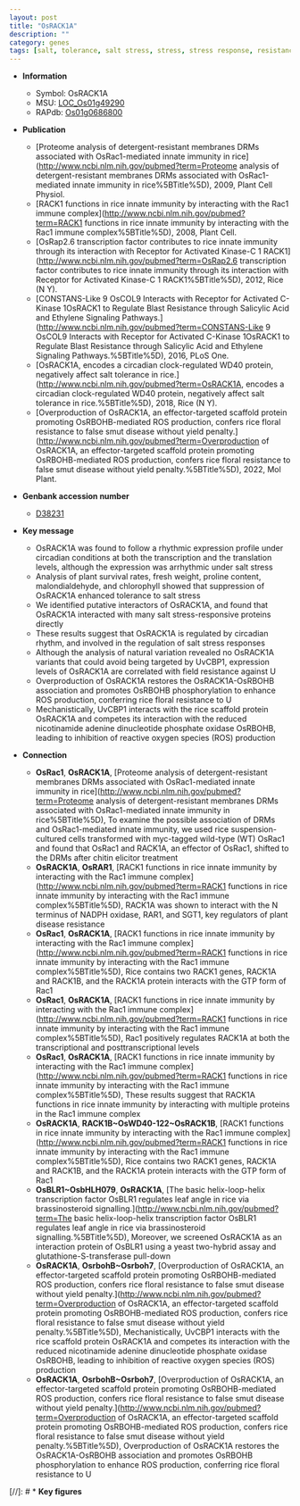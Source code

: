 ```yaml
---
layout: post
title: "OsRACK1A"
description: ""
category: genes
tags: [salt, tolerance, salt stress, stress, stress response, resistance, floral, reactive oxygen species, phosphate]
---
```


* **Information**  
    + Symbol: OsRACK1A  
    + MSU: [LOC_Os01g49290](http://rice.uga.edu/cgi-bin/ORF_infopage.cgi?orf=LOC_Os01g49290)  
    + RAPdb: [Os01g0686800](http://rapdb.dna.affrc.go.jp/viewer/gbrowse_details/irgsp1?name=Os01g0686800)  

* **Publication**  
    + [Proteome analysis of detergent-resistant membranes DRMs associated with OsRac1-mediated innate immunity in rice](http://www.ncbi.nlm.nih.gov/pubmed?term=Proteome analysis of detergent-resistant membranes DRMs associated with OsRac1-mediated innate immunity in rice%5BTitle%5D), 2009, Plant Cell Physiol.
    + [RACK1 functions in rice innate immunity by interacting with the Rac1 immune complex](http://www.ncbi.nlm.nih.gov/pubmed?term=RACK1 functions in rice innate immunity by interacting with the Rac1 immune complex%5BTitle%5D), 2008, Plant Cell.
    + [OsRap2.6 transcription factor contributes to rice innate immunity through its interaction with Receptor for Activated Kinase-C 1 RACK1](http://www.ncbi.nlm.nih.gov/pubmed?term=OsRap2.6 transcription factor contributes to rice innate immunity through its interaction with Receptor for Activated Kinase-C 1 RACK1%5BTitle%5D), 2012, Rice (N Y).
    + [CONSTANS-Like 9 OsCOL9 Interacts with Receptor for Activated C-Kinase 1OsRACK1 to Regulate Blast Resistance through Salicylic Acid and Ethylene Signaling Pathways.](http://www.ncbi.nlm.nih.gov/pubmed?term=CONSTANS-Like 9 OsCOL9 Interacts with Receptor for Activated C-Kinase 1OsRACK1 to Regulate Blast Resistance through Salicylic Acid and Ethylene Signaling Pathways.%5BTitle%5D), 2016, PLoS One.
    + [OsRACK1A, encodes a circadian clock-regulated WD40 protein, negatively affect salt tolerance in rice.](http://www.ncbi.nlm.nih.gov/pubmed?term=OsRACK1A, encodes a circadian clock-regulated WD40 protein, negatively affect salt tolerance in rice.%5BTitle%5D), 2018, Rice (N Y).
    + [Overproduction of OsRACK1A, an effector-targeted scaffold protein promoting OsRBOHB-mediated ROS production, confers rice floral resistance to false smut disease without yield penalty.](http://www.ncbi.nlm.nih.gov/pubmed?term=Overproduction of OsRACK1A, an effector-targeted scaffold protein promoting OsRBOHB-mediated ROS production, confers rice floral resistance to false smut disease without yield penalty.%5BTitle%5D), 2022, Mol Plant.

* **Genbank accession number**  
    + [D38231](http://www.ncbi.nlm.nih.gov/nuccore/D38231)

* **Key message**  
    + OsRACK1A was found to follow a rhythmic expression profile under circadian conditions at both the transcription and the translation levels, although the expression was arrhythmic under salt stress
    + Analysis of plant survival rates, fresh weight, proline content, malondialdehyde, and chlorophyll showed that suppression of OsRACK1A enhanced tolerance to salt stress
    + We identified putative interactors of OsRACK1A, and found that OsRACK1A interacted with many salt stress-responsive proteins directly
    + These results suggest that OsRACK1A is regulated by circadian rhythm, and involved in the regulation of salt stress responses
    + Although the analysis of natural variation revealed no OsRACK1A variants that could avoid being targeted by UvCBP1, expression levels of OsRACK1A are correlated with field resistance against U
    + Overproduction of OsRACK1A restores the OsRACK1A-OsRBOHB association and promotes OsRBOHB phosphorylation to enhance ROS production, conferring rice floral resistance to U
    + Mechanistically, UvCBP1 interacts with the rice scaffold protein OsRACK1A and competes its interaction with the reduced nicotinamide adenine dinucleotide phosphate oxidase OsRBOHB, leading to inhibition of reactive oxygen species (ROS) production

* **Connection**  
    + __OsRac1__, __OsRACK1A__, [Proteome analysis of detergent-resistant membranes DRMs associated with OsRac1-mediated innate immunity in rice](http://www.ncbi.nlm.nih.gov/pubmed?term=Proteome analysis of detergent-resistant membranes DRMs associated with OsRac1-mediated innate immunity in rice%5BTitle%5D), To examine the possible association of DRMs and OsRac1-mediated innate immunity, we used rice suspension-cultured cells transformed with myc-tagged wild-type (WT) OsRac1 and found that OsRac1 and RACK1A, an effector of OsRac1, shifted to the DRMs after chitin elicitor treatment
    + __OsRACK1A__, __OsRAR1__, [RACK1 functions in rice innate immunity by interacting with the Rac1 immune complex](http://www.ncbi.nlm.nih.gov/pubmed?term=RACK1 functions in rice innate immunity by interacting with the Rac1 immune complex%5BTitle%5D), RACK1A was shown to interact with the N terminus of NADPH oxidase, RAR1, and SGT1, key regulators of plant disease resistance
    + __OsRac1__, __OsRACK1A__, [RACK1 functions in rice innate immunity by interacting with the Rac1 immune complex](http://www.ncbi.nlm.nih.gov/pubmed?term=RACK1 functions in rice innate immunity by interacting with the Rac1 immune complex%5BTitle%5D), Rice contains two RACK1 genes, RACK1A and RACK1B, and the RACK1A protein interacts with the GTP form of Rac1
    + __OsRac1__, __OsRACK1A__, [RACK1 functions in rice innate immunity by interacting with the Rac1 immune complex](http://www.ncbi.nlm.nih.gov/pubmed?term=RACK1 functions in rice innate immunity by interacting with the Rac1 immune complex%5BTitle%5D), Rac1 positively regulates RACK1A at both the transcriptional and posttranscriptional levels
    + __OsRac1__, __OsRACK1A__, [RACK1 functions in rice innate immunity by interacting with the Rac1 immune complex](http://www.ncbi.nlm.nih.gov/pubmed?term=RACK1 functions in rice innate immunity by interacting with the Rac1 immune complex%5BTitle%5D), These results suggest that RACK1A functions in rice innate immunity by interacting with multiple proteins in the Rac1 immune complex
    + __OsRACK1A__, __RACK1B~OsWD40-122~OsRACK1B__, [RACK1 functions in rice innate immunity by interacting with the Rac1 immune complex](http://www.ncbi.nlm.nih.gov/pubmed?term=RACK1 functions in rice innate immunity by interacting with the Rac1 immune complex%5BTitle%5D), Rice contains two RACK1 genes, RACK1A and RACK1B, and the RACK1A protein interacts with the GTP form of Rac1
    + __OsBLR1~OsbHLH079__, __OsRACK1A__, [The basic helix-loop-helix transcription factor OsBLR1 regulates leaf angle in rice via brassinosteroid signalling.](http://www.ncbi.nlm.nih.gov/pubmed?term=The basic helix-loop-helix transcription factor OsBLR1 regulates leaf angle in rice via brassinosteroid signalling.%5BTitle%5D),  Moreover, we screened OsRACK1A as an interaction protein of OsBLR1 using a yeast two-hybrid assay and glutathione-S-transferase pull-down
    + __OsRACK1A__, __OsrbohB~Osrboh7__, [Overproduction of OsRACK1A, an effector-targeted scaffold protein promoting OsRBOHB-mediated ROS production, confers rice floral resistance to false smut disease without yield penalty.](http://www.ncbi.nlm.nih.gov/pubmed?term=Overproduction of OsRACK1A, an effector-targeted scaffold protein promoting OsRBOHB-mediated ROS production, confers rice floral resistance to false smut disease without yield penalty.%5BTitle%5D),  Mechanistically, UvCBP1 interacts with the rice scaffold protein OsRACK1A and competes its interaction with the reduced nicotinamide adenine dinucleotide phosphate oxidase OsRBOHB, leading to inhibition of reactive oxygen species (ROS) production
    + __OsRACK1A__, __OsrbohB~Osrboh7__, [Overproduction of OsRACK1A, an effector-targeted scaffold protein promoting OsRBOHB-mediated ROS production, confers rice floral resistance to false smut disease without yield penalty.](http://www.ncbi.nlm.nih.gov/pubmed?term=Overproduction of OsRACK1A, an effector-targeted scaffold protein promoting OsRBOHB-mediated ROS production, confers rice floral resistance to false smut disease without yield penalty.%5BTitle%5D),  Overproduction of OsRACK1A restores the OsRACK1A-OsRBOHB association and promotes OsRBOHB phosphorylation to enhance ROS production, conferring rice floral resistance to U

[//]: # * **Key figures**  


